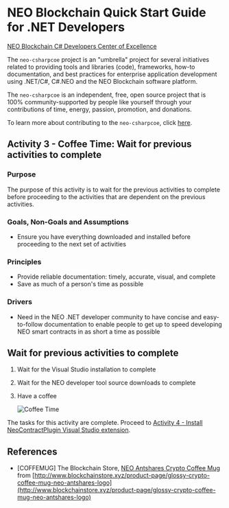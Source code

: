# NEO Blockchain Quick Start Guide for .NET Developers

[NEO Blockchain C# Developers Center of Excellence](https://github.com/mwherman2000/neo-csharpcoe/blob/master/README.md)

The `neo-csharpcoe` project is an "umbrella" project for several initiatives related to providing tools and libraries (code), frameworks, how-to documentation, and best practices for enterprise application development using .NET/C#, C#.NEO and the NEO Blockchain software platform.

The `neo-csharpcoe` is an independent, free, open source project that is 100% community-supported by people like yourself through your contributions of time, energy, passion, promotion, and donations.  

To learn more about contributing to the `neo-csharpcoe`, click [here](https://github.com/mwherman2000/neo-csharpcoe/blob/master/CONTRIBUTE.md).

## Activity 3 - Coffee Time: Wait for previous activities to complete

### Purpose

The purpose of this activity is to wait for the previous activities to complete before proceeding to the activities that are dependent on the previous activities.

### Goals, Non-Goals and Assumptions

* Ensure you have everything downloaded and installed before proceeding to the next set of activities

### Principles

* Provide reliable documentation: timely, accurate, visual, and complete
* Save as much of a person's time as possible

### Drivers

* Need in the NEO .NET developer community to have concise and easy-to-follow documentation to enable people to get up to speed developing NEO smart contracts in as short a time as possible

## Wait for previous activities to complete

1. Wait for the Visual Studio installation to complete
2. Wait for the NEO developer tool source downloads to complete
3. Have a coffee

   ![Coffee Time](./images/03-coffeetime-waitforprevactivities/blockchainstore-neomug64.jpg)

The tasks for this activity are complete. Proceed to [Activity 4 - Install NeoContractPlugin Visual Studio extension](./04-installvsneocontractplugin.md).

## References

* [COFFEMUG] The Blockchain Store, [NEO Antshares Crypto Coffee Mug](http://www.blockchainstore.xyz/product-page/glossy-crypto-coffee-mug-neo-antshares-logo) from [http://www.blockchainstore.xyz/product-page/glossy-crypto-coffee-mug-neo-antshares-logo](http://www.blockchainstore.xyz/product-page/glossy-crypto-coffee-mug-neo-antshares-logo)
